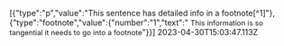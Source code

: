 [{"type":"p","value":"This sentence has detailed info in a footnote[^1]"},{"type":"footnote","value":{"number":"1","text":" <span style='font-size:0.91em'>This information is so tangential it needs to go into a footnote</span>"}}] 2023-04-30T15:03:47.113Z